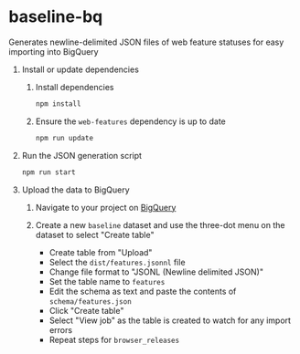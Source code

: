 # baseline-bq

Generates newline-delimited JSON files of web feature statuses for easy importing into BigQuery

1. Install or update dependencies

    1. Install dependencies

        ```sh
        npm install
        ```

    2. Ensure the `web-features` dependency is up to date

        ```sh
        npm run update
        ```

2. Run the JSON generation script

    ```sh
    npm run start
    ```

3. Upload the data to BigQuery

    1. Navigate to your project on [BigQuery](https://console.cloud.google.com/bigquery)

    2. Create a new `baseline` dataset and use the three-dot menu on the dataset to select "Create table"
    
        - Create table from "Upload"
        - Select the `dist/features.jsonnl` file
        - Change file format to "JSONL (Newline delimited JSON)"
        - Set the table name to `features`
        - Edit the schema as text and paste the contents of `schema/features.json`
        - Click "Create table"
        - Select "View job" as the table is created to watch for any import errors
        - Repeat steps for `browser_releases`
